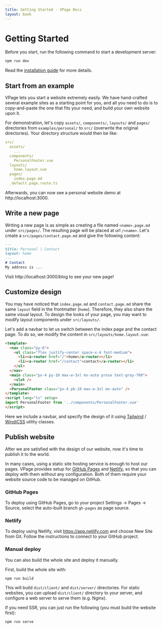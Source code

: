 ```yaml
---
title: Getting Started - VPage Docs
layout: book
---
```


# Getting Started

Before you start, run the following command to start a development server:
```bash
npm run dev
```

Read the [installation guide](/docs/installation) for more details.

## Start from an example
VPage lets you start a website extremely easily. We have hand-crafted several example sites as a starting point for you, and all you need to do is to copy-and-paste the one that fits your need, and build your own website upon it.

For demonstration, let's copy `assets/`, `components/`, `layouts/` and `pages/` directories from `examples/personal/` to `src/` (overwrite the original directories). Your directory structure would then be like:
```yaml
src/
  assets/
    ...
  components/
    PersonalFooter.vue
  layouts/
    home.layout.vue
  pages/
    index.page.md
  _default.page.route.ts
```

Afterwards, you can now see a personal website demo at http://localhost:3000.

## Write a new page
Writing a new page is as simple as creating a file named `<name>.page.md` under `src/pages/`. The resulting page will be placed at url `/<name>`. Let's create a `src/pages/contact.page.md` and give the following content:

```markdown
---
title: Personal | Contact
layout: home
---
# Contact
My address is ...
```

Visit http://localhost:3000/blog to see your new page!

## Customize design
You may have noticed that `index.page.md` and `contact.page.md` share the same `layout` field in the frontmatter (`home`). Therefore, they also share the same visual layout. To design the looks of your page, you may want to modify layout components under `src/layouts/`.

Let's add a navbar to let us switch between the index page and the contact page. To do so, we modify the content in `src/layouts/home.layout.vue`:

```html
<template>
  <nav class="py-6">
    <ul class="flex justify-center space-x-4 font-medium">
      <li><a-router href="/">home</a-router></li>
      <li><a-router href="/contact">contact</a-router></li>
    </ul>
  </nav>
  <main class="px-4 py-10 max-w-3xl mx-auto prose text-gray-700">
    <slot />
  </main>
  <PersonalFooter class="px-4 pb-10 max-w-3xl mx-auto" />
</template>
<script lang="ts" setup>
import PersonalFooter from '../components/PersonalFooter.vue'
</script>
```

Here we include a navbar, and specify the design of it using [Tailwind](https://tailwindcss.com/) / [WindiCSS](https://windicss.org/) utility classes.

## Publish website
After we are satisfied with the design of our website, now it's time to publish it to the world.

In many cases, using a static site hosting service is enough to host our pages. VPage provides setup for [GitHub Pages](https://pages.github.com/) and [Netlify](https://www.netlify.com/), so that you can deploy with them without any configuration. Both of them require your website source code to be managed on GitHub.


### GitHub Pages
To deploy using GitHub Pages, go to your project Settings -> Pages -> Source, select the auto-built branch `gh-pages` as page source.

### Netlify
To deploy using Netlify, visit https://app.netlify.com and choose New Site from Git. Follow the instructions to connect to your GitHub project.

### Manual deploy
You can also build the whole site and deploy it manually.

First, build the whole site with:
```bash
npm run build
```

This will build `dist/client/` and `dist/server/` directories. For static websites, you can upload `dist/client/` directory to your server, and configure a web server to serve them (e.g. Nginx).

If you need SSR, you can just run the following (you must build the website first):
```bash
npm run serve
```
